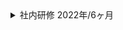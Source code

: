 <details>
  <summary>
    社内研修
    <span>2022年/6ヶ月</span>
  </summary>
  <div>
    <ul>
      <li><strong>カテゴリ:</strong> <span>その他</span></li>
      <li><strong>担当工程:</strong> <span>その他</span></li>
      <li><strong>職種・役割:</strong> <span>その他</span></li>
      <li><strong>使用技術:</strong> <span>PHP</span></li>
    </ul>
  </div>
  <div class="markdown-content">

## プロジェクト概要

社内研修

## 内容

- 研修
- 個人開発演習
- チーム開発演習

## 習得スキル

- Webアプリケーション開発における技術
- セキュリティの知識
- ネットワークに関する知識
- サーバに関する知識

## コメント

社内研修を通じて、Webアプリケーション開発に必要な技術を一通り学習しました。これにより、実務にスムーズに移行するための基礎を確立することができました。研修では個人開発とチーム開発の両方を経験し、実際のプロジェクトでの作業フローや協力の重要性を理解しました。

## 学習した技術

- **Web開発フロントエンド**: HTML, CSS, JavaScript
- **Web開発バックエンド**: PHP, Java, Kotlin, Swift
- **データベース**: MySQL
- **クラウドプラットフォーム**: AWS
- **フレームワーク**: Laravel, SwiftUI
- **Webサーバ**: Apache, Nginx
- **バージョン管理**: Git, GitHub

これらのスキルセットにより、開発の各フェーズで必要な知識と技術を習得し、セキュリティやネットワーク、サーバ管理に関する理解を深めました。
  </div>
</details>
